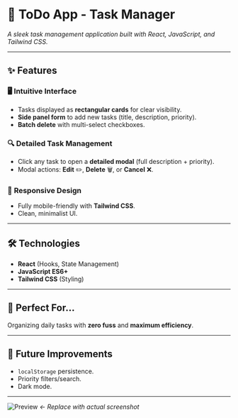 # 📝 ToDo App - Task Manager  

*A sleek task management application built with React, JavaScript, and Tailwind CSS.*  

---

## ✨ Features  

### 🖥️ **Intuitive Interface**  
- Tasks displayed as **rectangular cards** for clear visibility.  
- **Side panel form** to add new tasks (title, description, priority).  
- **Batch delete** with multi-select checkboxes.  

### 🔍 **Detailed Task Management**  
- Click any task to open a **detailed modal** (full description + priority).  
- Modal actions: **Edit** ✏️, **Delete** 🗑️, or **Cancel** ❌.  

### 🌈 **Responsive Design**  
- Fully mobile-friendly with **Tailwind CSS**.  
- Clean, minimalist UI.  

---

## 🛠️ Technologies  
- **React** (Hooks, State Management)  
- **JavaScript ES6+**  
- **Tailwind CSS** (Styling)  

---

## 🚀 Perfect For...  
Organizing daily tasks with **zero fuss** and **maximum efficiency**.  

---

## 🔮 Future Improvements  
- `localStorage` persistence.  
- Priority filters/search.  
- Dark mode.  

---

![Preview](https://via.placeholder.com/800x400?text=ToDo+App+Preview) *← Replace with actual screenshot*  
